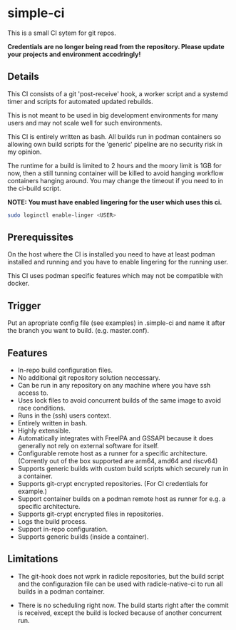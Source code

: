 # simple-ci

This is a small CI sytem for git repos.

**Credentials are no longer being read from the repository. Please update your projects and environment accodringly!**

## Details

This CI consists of a git 'post-receive' hook, a worker script and a
systemd timer and scripts for automated updated rebuilds.

This is not meant to be used in big development environments for many users and
may not scale well for such environments.

This CI is entirely written as bash. All builds run in podman containers so
allowing own build scripts for the 'generic' pipeline are no security risk in my
opinion.

The runtime for a build is limited to 2 hours and the moory limit is 1GB for
now, then a still tunning container will be killed to avoid hanging workflow
containers hanging around. You may change the timeout if you need to in the
ci-build script.

**NOTE: You must have enabled lingering for the user which uses this ci.**

```sh
sudo loginctl enable-linger <USER>
```

## Prerequissites

On the host where the CI is installed you need to have at least podman installed
and running and you have to enable lingering for the running user.

This CI uses podman specific features which may not be compatible with docker.

## Trigger

Put an apropriate config file (see examples) in .simple-ci and name it after the
branch you want to build. (e.g. master.conf).

## Features

- In-repo build configuration files.
- No additional git repository solution neccessary.
- Can be run in any repository on any machine where you have ssh access to.
- Uses lock files to avoid concurrent builds of the same image to avoid race conditions.
- Runs in the (ssh) users context.
- Entirely written in bash.
- Highly extensible.
- Automatically integrates with FreeIPA and GSSAPI because it does generally not
  rely on external software for itself.
- Configurable remote host as a runner for a specific architecture. (Corrently
  out of the box supported are arm64, amd64 and riscv64)
- Supports generic builds with custom build scripts which securely run in a
  container.
- Supports git-crypt encrypted repositories. (For CI credentials for example.)
- Support container builds on a podman remote host as runner for e.g. a
  specific architecture.
- Supports git-crypt encrypted files in repositories.
- Logs the build process.
- Support in-repo configuration.
- Supports generic builds (inside a container).

## Limitations

- The git-hook does not wprk in radicle repositories, but the build script and
  the configurazion file can be used with radicle-native-ci to run all builds in
  a podman container.

- There is no scheduling right now. The build starts right after the commit is
  received, except the build is locked because of another concurrent run.
